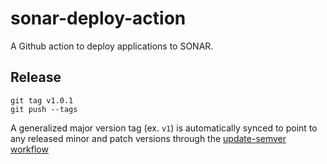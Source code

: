 # sonar-deploy-action

A Github action to deploy applications to SONAR.

## Release

```
git tag v1.0.1
git push --tags
```

A generalized major version tag (ex. `v1`) is automatically synced to point to any released minor and patch versions through the [update-semver workflow](.github/workflows/update-semver.yml)
